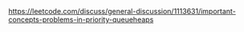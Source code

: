 https://leetcode.com/discuss/general-discussion/1113631/important-concepts-problems-in-priority-queueheaps
